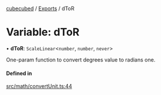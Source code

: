 [cubecubed](/wiki/README.md) / [Exports](/wiki/modules.md) / dToR

# Variable: dToR

• **dToR**: `ScaleLinear`<`number`, `number`, `never`\>

One-param function to convert degrees value to radians one.

#### Defined in

[src/math/convertUnit.ts:44](https://github.com/imaphatduc/cubecubed/blob/26131ac/src/math/convertUnit.ts#L44)
